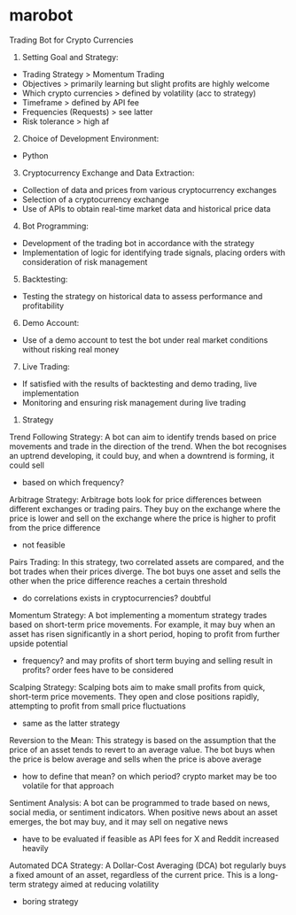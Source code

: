 # marobot
Trading Bot for Crypto Currencies

1. Setting Goal and Strategy:
- Trading Strategy > Momentum Trading
- Objectives > primarily learning but slight profits are highly welcome 
- Which crypto currencies > defined by volatility (acc to strategy)
- Timeframe > defined by API fee
- Frequencies (Requests) > see latter
- Risk tolerance > high af

2. Choice of Development Environment:
- Python

3. Cryptocurrency Exchange and Data Extraction:
- Collection of data and prices from various cryptocurrency exchanges
- Selection of a cryptocurrency exchange
- Use of APIs to obtain real-time market data and historical price data

4. Bot Programming:
- Development of the trading bot in accordance with the strategy
- Implementation of logic for identifying trade signals, placing orders with consideration of risk management

5. Backtesting:
- Testing the strategy on historical data to assess performance and profitability

6. Demo Account:
- Use of a demo account to test the bot under real market conditions without risking real money

7. Live Trading:
- If satisfied with the results of backtesting and demo trading, live implementation
- Monitoring and ensuring risk management during live trading

1. Strategy 

Trend Following Strategy: A bot can aim to identify trends based on price movements and trade in the direction of the trend. When the bot recognises an uptrend developing, it could buy, and when a downtrend is forming, it could sell
- based on which frequency?

Arbitrage Strategy: Arbitrage bots look for price differences between different exchanges or trading pairs. They buy on the exchange where the price is lower and sell on the exchange where the price is higher to profit from the price difference
- not feasible

Pairs Trading: In this strategy, two correlated assets are compared, and the bot trades when their prices diverge. The bot buys one asset and sells the other when the price difference reaches a certain threshold
- do correlations exists in cryptocurrencies? doubtful

Momentum Strategy: A bot implementing a momentum strategy trades based on short-term price movements. For example, it may buy when an asset has risen significantly in a short period, hoping to profit from further upside potential
- frequency? and may profits of short term buying and selling result in profits? order fees have to be considered

Scalping Strategy: Scalping bots aim to make small profits from quick, short-term price movements. They open and close positions rapidly, attempting to profit from small price fluctuations
- same as the latter strategy

Reversion to the Mean: This strategy is based on the assumption that the price of an asset tends to revert to an average value. The bot buys when the price is below average and sells when the price is above average
- how to define that mean? on which period? crypto market may be too volatile for that approach

Sentiment Analysis: A bot can be programmed to trade based on news, social media, or sentiment indicators. When positive news about an asset emerges, the bot may buy, and it may sell on negative news
- have to be evaluated if feasible as API fees for X and Reddit increased heavily

Automated DCA Strategy: A Dollar-Cost Averaging (DCA) bot regularly buys a fixed amount of an asset, regardless of the current price. This is a long-term strategy aimed at reducing volatility
- boring strategy

